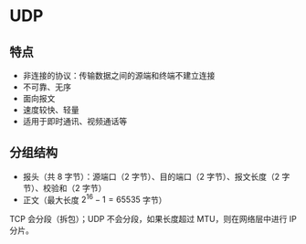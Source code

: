 # UDP

## 特点

- 非连接的协议：传输数据之间的源端和终端不建立连接
- 不可靠、无序
- 面向报文
- 速度较快、轻量
- 适用于即时通讯、视频通话等

## 分组结构

- 报头（共 8 字节）：源端口（2 字节）、目的端口（2 字节）、报文长度（2 字节）、校验和（2 字节）
- 正文（最大长度 $2^{16} - 1 = 65535$ 字节）

TCP 会分段（拆包）；UDP 不会分段，如果长度超过 MTU，则在网络层中进行 IP 分片。
